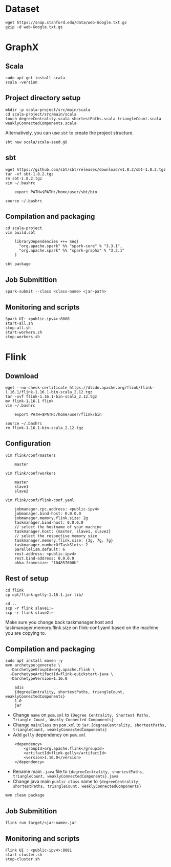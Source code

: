 # Dataset
```
wget https://snap.stanford.edu/data/web-Google.txt.gz
gzip -d web-Google.txt.gz
```

# GraphX

## Scala
```
sudo apt-get install scala
scala -version
```

## Project directory setup
```
mkdir -p scala-project/src/main/scala
cd scala-project/src/main/scala
touch degreeCentrality.scala shortestPaths.scala triangleCount.scala weaklyConnectedComponents.scala
```

Alternatively, you can use `sbt` to create the project structure.

```
sbt new scala/scala-seed.g8
```

## sbt
```
wget https://github.com/sbt/sbt/releases/download/v1.8.2/sbt-1.8.2.tgz
tar -xf sbt-1.8.2.tgz
rm sbt-1.8.2.tgz
vim ~/.bashrc

    export PATH=$PATH:/home/user/sbt/bin

source ~/.bashrc
```

## Compilation and packaging
```
cd scala-project
vim build.sbt

    libraryDependencies ++= Seq(
      "org.apache.spark" %% "spark-core" % "3.3.1",
      "org.apache.spark" %% "spark-graphx" % "3.3.1"
    )

sbt package
```

## Job Submitition
```
spark-submit --class <class-name> <jar-path>
```

## Monitoring and scripts
```
Spark UI: <public-ipv4>:8080
start-all.sh
stop-all.sh
start-workers.sh
stop-workers.sh
```

# Flink

## Download
```
wget --no-check-certificate https://dlcdn.apache.org/flink/flink-1.16.1/flink-1.16.1-bin-scala_2.12.tgz
tar -xvf flink-1.16.1-bin-scala_2.12.tgz
mv flink-1.16.1 flink
vim ~/.bashrc

    export PATH=$PATH:/home/user/flink/bin

source ~/.bashrc
rm flink-1.16.1-bin-scala_2.12.tgz
```

## Configuration
```
vim flink/conf/masters
    
    master

vim flink/conf/workers
    
    master
    slave1
    slave2

vim flink/conf/flink-conf.yaml
    
    jobmanager.rpc.address: <public-ipv4>
    jobmanager.bind-host: 0.0.0.0
    jobmanager.memory.flink.size: 2g
    taskmanager.bind-host: 0.0.0.0
    // select the hostname of your machine
    taskmanager.host: {master, slave1, slave2}
    // select the respective memory size
    taskmanager.memory.flink.size: {3g, 7g, 7g}
    taskmanager.numberOfTaskSlots: 2
    parallelism.default: 6
    rest.address: <public-ipv4>
    rest.bind-address: 0.0.0.0
    akka.framesize: "104857600b"
```

## Rest of setup
```
cd flink
cp opt/flink-gelly-1.16.1.jar lib/

cd ..
scp -r flink slave1:~
scp -r flink slave2:~
```
Make sure you change back taskmanager.host and taskmanager.memory.flink.size on flink-conf.yaml based on the machine you are copying to.

## Compilation and packaging
```
sudo apt install maven -y
mvn archetype:generate \
  -DarchetypeGroupId=org.apache.flink \
  -DarchetypeArtifactId=flink-quickstart-java \
  -DarchetypeVersion=1.16.0

    adis
    {degreeCentrality, shortestPaths, triangleCount, weaklyConnectedComponents}
    1.0
    jar
```

* Change `name` on `pom.xml` to `{Degree Centrality, Shortest Paths, Triangle Count, Weakly Connected Components}`
* Change `mainClass` on `pom.xml` to `jar.{degreeCentrality, shortestPaths, triangleCount, weaklyConnectedComponents}`
* Add `gelly` dependency on `pom.xml`
```
    <dependency>
        <groupId>org.apache.flink</groupId>
        <artifactId>flink-gelly</artifactId>
        <version>1.16.0</version>
    </dependency>
```
* Rename main `.java` file to `{degreeCentrality, shortestPaths, triangleCount, weaklyConnectedComponents}.java`
* Change java main `public class` name to `{degreeCentrality, shortestPaths, triangleCount, weaklyConnectedComponents}`
```
mvn clean package
```

## Job Submitition
```
flink run target/<jar-name>.jar
```

## Monitoring and scripts
```
Flink UI : <public-ipv4>:8081
start-cluster.sh
stop-cluster.sh
```
